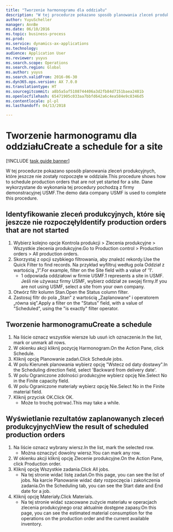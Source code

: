 ```yaml
--- 
title: "Tworzenie harmonogramu dla oddziału"
description: "W tej procedurze pokazano sposób planowania zleceń produkcyjnych, które jeszcze nie zostały rozpoczęte w oddziale."
author: YuyuScheller
manager: AnnBe
ms.date: 06/10/2016
ms.topic: business-process
ms.prod: 
ms.service: dynamics-ax-applications
ms.technology: 
audience: Application User
ms.reviewer: yuyus
ms.search.scope: Operations
ms.search.region: Global
ms.author: yuyus
ms.search.validFrom: 2016-06-30
ms.dyn365.ops.version: AX 7.0.0
ms.translationtype: HT
ms.sourcegitcommit: a8b5a5af5108744406a3d2fb84d7151baea2481b
ms.openlocfilehash: 65471905c033aa7bbfd642a6c4ea584e9c8346d5
ms.contentlocale: pl-pl
ms.lasthandoff: 04/13/2018

---
```

# <a name="create-a-schedule-for-a-site"></a><span data-ttu-id="92bf4-103">Tworzenie harmonogramu dla oddziału</span><span class="sxs-lookup"><span data-stu-id="92bf4-103">Create a schedule for a site</span></span>

[!INCLUDE [task guide banner](../../includes/task-guide-banner.md)]

<span data-ttu-id="92bf4-104">W tej procedurze pokazano sposób planowania zleceń produkcyjnych, które jeszcze nie zostały rozpoczęte w oddziale.</span><span class="sxs-lookup"><span data-stu-id="92bf4-104">This procedure shows how to schedule production orders that are not yet started for a site.</span></span>  <span data-ttu-id="92bf4-105">Dane wykorzystane do wykonania tej procedury pochodzą z firmy demonstracyjnej USMF.</span><span class="sxs-lookup"><span data-stu-id="92bf4-105">The demo data company USMF is used to complete this procedure.</span></span>


## <a name="identify-production-orders-that-are-not-started"></a><span data-ttu-id="92bf4-106">Identyfikowanie zleceń produkcyjnych, które się jeszcze nie rozpoczęły</span><span class="sxs-lookup"><span data-stu-id="92bf4-106">Identify production orders that are not started</span></span>
1. <span data-ttu-id="92bf4-107">Wybierz kolejno opcje Kontrola produkcji > Zlecenia produkcyjne > Wszystkie zlecenia produkcyjne.</span><span class="sxs-lookup"><span data-stu-id="92bf4-107">Go to Production control > Production orders > All production orders.</span></span>
2. <span data-ttu-id="92bf4-108">Skorzystaj z opcji szybkiego filtrowania, aby znaleźć rekordy.</span><span class="sxs-lookup"><span data-stu-id="92bf4-108">Use the Quick Filter to find records.</span></span> <span data-ttu-id="92bf4-109">Na przykład wyfiltruj według pola Oddział z wartością „1”.</span><span class="sxs-lookup"><span data-stu-id="92bf4-109">For example, filter on the Site field with a value of '1'.</span></span>
    * <span data-ttu-id="92bf4-110">1 odpowiada oddziałowi w firmie USMF.</span><span class="sxs-lookup"><span data-stu-id="92bf4-110">1 represents a site in USMF.</span></span> <span data-ttu-id="92bf4-111">Jeśli nie używasz firmy USMF, wybierz oddział ze swojej firmy.</span><span class="sxs-lookup"><span data-stu-id="92bf4-111">If you are not using USMF, select a site from your own company.</span></span>  
3. <span data-ttu-id="92bf4-112">Otwórz filtr kolumn Stan.</span><span class="sxs-lookup"><span data-stu-id="92bf4-112">Open the Status column filter.</span></span>
4. <span data-ttu-id="92bf4-113">Zastosuj filtr do pola „Stan” z wartością „Zaplanowane” i operatorem „równa się”.</span><span class="sxs-lookup"><span data-stu-id="92bf4-113">Apply a filter on the "Status" field, with a value of "Scheduled", using the "is exactly" filter operator.</span></span>

## <a name="create-a-schedule"></a><span data-ttu-id="92bf4-114">Tworzenie harmonogramu</span><span class="sxs-lookup"><span data-stu-id="92bf4-114">Create a schedule</span></span>
1. <span data-ttu-id="92bf4-115">Na liście oznacz wszystkie wiersze lub usuń ich oznaczenie.</span><span class="sxs-lookup"><span data-stu-id="92bf4-115">In the list, mark or unmark all rows.</span></span>
2. <span data-ttu-id="92bf4-116">W okienku akcji kliknij pozycję Harmonogram.</span><span class="sxs-lookup"><span data-stu-id="92bf4-116">On the Action Pane, click Schedule.</span></span>
3. <span data-ttu-id="92bf4-117">Kliknij opcję Planowanie zadań.</span><span class="sxs-lookup"><span data-stu-id="92bf4-117">Click Schedule jobs.</span></span>
4. <span data-ttu-id="92bf4-118">W polu Kierunek planowania wybierz opcję "Wstecz od daty dostawy".</span><span class="sxs-lookup"><span data-stu-id="92bf4-118">In the Scheduling direction field, select 'Backward from delivery date'.</span></span>
5. <span data-ttu-id="92bf4-119">W polu Ograniczone zdolności produkcyjne wybierz opcję Nie.</span><span class="sxs-lookup"><span data-stu-id="92bf4-119">Select No in the Finite capacity field.</span></span>
6. <span data-ttu-id="92bf4-120">W polu Ograniczone materiały wybierz opcję Nie.</span><span class="sxs-lookup"><span data-stu-id="92bf4-120">Select No in the Finite material field.</span></span>
7. <span data-ttu-id="92bf4-121">Kliknij przycisk OK.</span><span class="sxs-lookup"><span data-stu-id="92bf4-121">Click OK.</span></span>
    * <span data-ttu-id="92bf4-122">Może to trochę potrwać.</span><span class="sxs-lookup"><span data-stu-id="92bf4-122">This may take a while.</span></span>  

## <a name="view-the-result-of-scheduled-production-orders"></a><span data-ttu-id="92bf4-123">Wyświetlanie rezultatów zaplanowanych zleceń produkcyjnych</span><span class="sxs-lookup"><span data-stu-id="92bf4-123">View the result of scheduled production orders</span></span>
1. <span data-ttu-id="92bf4-124">Na liście oznacz wybrany wiersz.</span><span class="sxs-lookup"><span data-stu-id="92bf4-124">In the list, mark the selected row.</span></span>
    * <span data-ttu-id="92bf4-125">Można oznaczyć dowolny wiersz.</span><span class="sxs-lookup"><span data-stu-id="92bf4-125">You can mark any row.</span></span>  
2. <span data-ttu-id="92bf4-126">W okienku akcji kliknij opcję Zlecenie produkcyjne.</span><span class="sxs-lookup"><span data-stu-id="92bf4-126">On the Action Pane, click Production order.</span></span>
3. <span data-ttu-id="92bf4-127">Kliknij opcję Wszystkie zadania.</span><span class="sxs-lookup"><span data-stu-id="92bf4-127">Click All jobs.</span></span>
    * <span data-ttu-id="92bf4-128">Na tej stronie widać listę zadań.</span><span class="sxs-lookup"><span data-stu-id="92bf4-128">On this page, you can see the list of jobs.</span></span> <span data-ttu-id="92bf4-129">Na karcie Planowanie widać daty rozpoczęcia i zakończenia zadania.</span><span class="sxs-lookup"><span data-stu-id="92bf4-129">On the Scheduling tab, you can see the Start date and End date for a job.</span></span>  
4. <span data-ttu-id="92bf4-130">Kliknij opcję Materiały.</span><span class="sxs-lookup"><span data-stu-id="92bf4-130">Click Materials.</span></span>
    * <span data-ttu-id="92bf4-131">Na tej stronie widać szacowane zużycie materiału w operacjach zlecenia produkcyjnego oraz aktualnie dostępne zapasy.</span><span class="sxs-lookup"><span data-stu-id="92bf4-131">On this page, you can see the estimated material consumption for the operations on the production order and the current available inventory.</span></span>  


